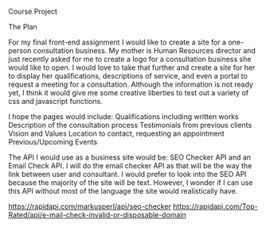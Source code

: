 Course Project

The Plan

For my final front-end assignment I would like to create a site for a one-person consultation business. My mother is Human Resources director and just recently asked for me to create a logo for a consultation business she would like to open. I would love to take that further and create a site for her to display her qualifications, descriptions of service, and even a portal to request a meeting for a consultation. Although the information is not ready yet, I think it would give me some creative liberties to test out a variety of css and javascript functions.

I hope the pages would include:
Qualifications including written works
Description of the consultation process
Testimonials from previous clients
Vision and Values
Location to contact, requesting an appointment
Previous/Upcoming Events

The API I would use as a business site would be: SEO Checker API and an Email Check API. I will do the email checker API as that will be the way the link between user and consultant. I would prefer to look into the SEO API because the majority of the site will be text. However, I wonder if I can use this API without most of the language the site would realistically have.
 
https://rapidapi.com/markusperl/api/seo-checker
https://rapidapi.com/Top-Rated/api/e-mail-check-invalid-or-disposable-domain
